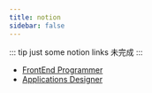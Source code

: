 ```yaml
---
title: notion
sidebar: false
---
```


::: tip just some notion links
未完成
:::


- [FrontEnd Programmer](https://www.notion.so/fengwei2002/77b610a3952b426faf4c1b4bbfa55129?v=c58e8aa3611d4bd385e27f79ef21191d)
- [Applications Designer](https://www.notion.so/fengwei2002/0b6d515768dd461a9b72744e0d82a6c8?v=a142170a448c423290564a1d89c379c5)